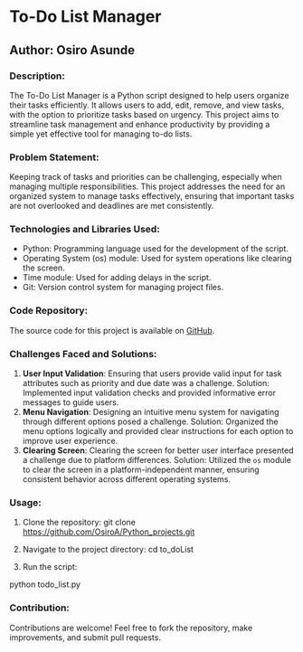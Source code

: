 # To-Do List Manager

## Author: Osiro Asunde

### Description:
The To-Do List Manager is a Python script designed to help users organize their tasks efficiently. It allows users to add, edit, remove, and view tasks, with the option to prioritize tasks based on urgency. This project aims to streamline task management and enhance productivity by providing a simple yet effective tool for managing to-do lists.

### Problem Statement:
Keeping track of tasks and priorities can be challenging, especially when managing multiple responsibilities. This project addresses the need for an organized system to manage tasks effectively, ensuring that important tasks are not overlooked and deadlines are met consistently.

### Technologies and Libraries Used:
- Python: Programming language used for the development of the script.
- Operating System (os) module: Used for system operations like clearing the screen.
- Time module: Used for adding delays in the script.
- Git: Version control system for managing project files.

### Code Repository:
The source code for this project is available on [GitHub](https://github.com/OsiroA/Python_projects/tree/main/to_doList).

### Challenges Faced and Solutions:
1. **User Input Validation**: Ensuring that users provide valid input for task attributes such as priority and due date was a challenge. Solution: Implemented input validation checks and provided informative error messages to guide users.
2. **Menu Navigation**: Designing an intuitive menu system for navigating through different options posed a challenge. Solution: Organized the menu options logically and provided clear instructions for each option to improve user experience.
3. **Clearing Screen**: Clearing the screen for better user interface presented a challenge due to platform differences. Solution: Utilized the `os` module to clear the screen in a platform-independent manner, ensuring consistent behavior across different operating systems.

### Usage:
1. Clone the repository:
   git clone https://github.com/OsiroA/Python_projects.git

2. Navigate to the project directory:
   cd to_doList

3. Run the script:

python todo_list.py

### Contribution:
Contributions are welcome! Feel free to fork the repository, make improvements, and submit pull requests.
